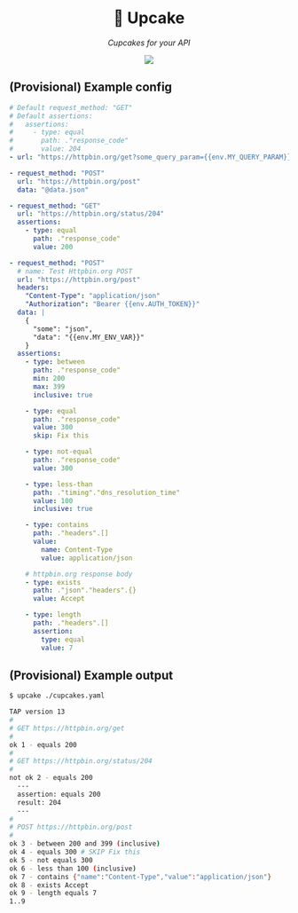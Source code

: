 <h1 align="center">
  🧁 Upcake
</h1>

<p align="center">
  <em>Cupcakes for your API</em>
</p>

<p align="center">
  <a href="https://github.com/johnnynotsolucky/upcake/actions/workflows/build.yaml"><img src="https://github.com/johnnynotsolucky/upcake/actions/workflows/build.yaml/badge.svg" /></a>
</p>

## (Provisional) Example config

```yaml
# Default request_method: "GET"
# Default assertions:
#   assertions:
#     - type: equal
#       path: ."response_code"
#       value: 204
- url: "https://httpbin.org/get?some_query_param={{env.MY_QUERY_PARAM}}"

- request_method: "POST"
  url: "https://httpbin.org/post"
  data: "@data.json"

- request_method: "GET"
  url: "https://httpbin.org/status/204"
  assertions:
    - type: equal
      path: ."response_code"
      value: 200

- request_method: "POST"
  # name: Test Httpbin.org POST
  url: "https://httpbin.org/post"
  headers:
    "Content-Type": "application/json"
    "Authorization": "Bearer {{env.AUTH_TOKEN}}"
  data: |
    {
      "some": "json",
      "data": "{{env.MY_ENV_VAR}}"
    }
  assertions:
    - type: between
      path: ."response_code"
      min: 200
      max: 399
      inclusive: true

    - type: equal
      path: ."response_code"
      value: 300
      skip: Fix this

    - type: not-equal
      path: ."response_code"
      value: 300

    - type: less-than
      path: ."timing"."dns_resolution_time"
      value: 100
      inclusive: true

    - type: contains
      path: ."headers".[]
      value:
        name: Content-Type
        value: application/json

    # httpbin.org response body
    - type: exists
      path: ."json"."headers".{}
      value: Accept

    - type: length
      path: ."headers".[]
      assertion:
        type: equal
        value: 7
```

## (Provisional) Example output

```bash
$ upcake ./cupcakes.yaml

TAP version 13
#
# GET https://httpbin.org/get
#
ok 1 - equals 200
#
# GET https://httpbin.org/status/204
#
not ok 2 - equals 200
  ---
  assertion: equals 200
  result: 204
  ---
#
# POST https://httpbin.org/post
#
ok 3 - between 200 and 399 (inclusive)
ok 4 - equals 300 # SKIP Fix this
ok 5 - not equals 300
ok 6 - less than 100 (inclusive)
ok 7 - contains {"name":"Content-Type","value":"application/json"}
ok 8 - exists Accept
ok 9 - length equals 7
1..9
```
